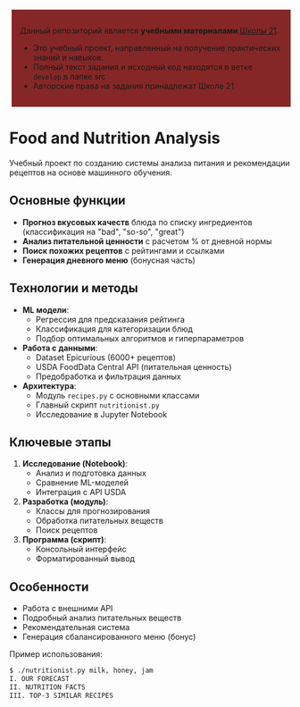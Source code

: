 <div style="background-color:rgb(134, 39, 39); padding: 15px; border-left: 4px solid rgb(255, 255, 255); margin: 20px 0;">

Данный репозиторий является **учебными материалами** [Школы 21](https://21-school.ru/).

- Это учебный проект, направленный на получение практических знаний и навыков.
- Полный текст задания и исходный код находятся в ветке `develop` в папке src
- Авторские права на задания принадлежат Школе 21

</div>


# Food and Nutrition Analysis

Учебный проект по созданию системы анализа питания и рекомендации рецептов на основе машинного обучения.

## Основные функции
- **Прогноз вкусовых качеств** блюда по списку ингредиентов (классификация на "bad", "so-so", "great")
- **Анализ питательной ценности** с расчетом % от дневной нормы
- **Поиск похожих рецептов** с рейтингами и ссылками
- **Генерация дневного меню** (бонусная часть)

## Технологии и методы
- **ML модели**:
  - Регрессия для предсказания рейтинга
  - Классификация для категоризации блюд
  - Подбор оптимальных алгоритмов и гиперпараметров
- **Работа с данными**:
  - Dataset Epicurious (6000+ рецептов)
  - USDA FoodData Central API (питательная ценность)
  - Предобработка и фильтрация данных
- **Архитектура**:
  - Модуль `recipes.py` с основными классами
  - Главный скрипт `nutritionist.py`
  - Исследование в Jupyter Notebook

## Ключевые этапы
1. **Исследование (Notebook)**:
   - Анализ и подготовка данных
   - Сравнение ML-моделей
   - Интеграция с API USDA
2. **Разработка (модуль)**:
   - Классы для прогнозирования
   - Обработка питательных веществ
   - Поиск рецептов
3. **Программа (скрипт)**:
   - Консольный интерфейс
   - Форматированный вывод

## Особенности
- Работа с внешними API
- Подробный анализ питательных веществ
- Рекомендательная система
- Генерация сбалансированного меню (бонус)

Пример использования:
```bash
$ ./nutritionist.py milk, honey, jam
I. OUR FORECAST
II. NUTRITION FACTS
III. TOP-3 SIMILAR RECIPES